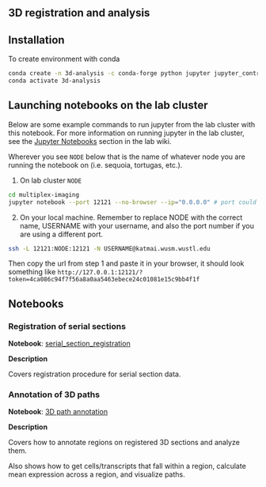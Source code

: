 ## 3D registration and analysis

## Installation

To create environment with conda
```bash
conda create -n 3d-analysis -c conda-forge python jupyter jupyter_contrib_nbextensions "imagecodecs>=2022.7.27" scikit-image scikit-learn einops squidpy scanpy tifffile ome-types pyyaml -y
conda activate 3d-analysis
```

## Launching notebooks on the lab cluster

Below are some example commands to run jupyter from the lab cluster with this notebook. For more information on running jupyter in the lab cluster, see the [Jupyter Notebooks]() section in the lab wiki.

Wherever you see `NODE` below that is the name of whatever node you are running the notebook on (i.e. sequoia, tortugas, etc.).

1. On lab cluster `NODE`
```bash
cd multiplex-imaging
jupyter notebook --port 12121 --no-browser --ip="0.0.0.0" # port could be any number, using 12121 here
```

2. On your local machine. Remember to replace NODE with the correct name, USERNAME with your username, and also the port number if you are using a different port.
```bash
ssh -L 12121:NODE:12121 -N USERNAME@katmai.wusm.wustl.edu
```

Then copy the url from step 1 and paste it in your browser, it should look something like `http://127.0.0.1:12121/?token=4ca086c94f7f56a8a0aa5463ebece24c01081e15c9bb4f1f`

## Notebooks

### Registration of serial sections

**Notebook**: [serial_section_registration](https://github.com/ding-lab/ding-lab-spatial/blob/main/3d_analysis/serial_section_registration.ipynb)

**Description**

Covers registration procedure for serial section data.

### Annotation of 3D paths

**Notebook**: [3D path annotation](https://github.com/ding-lab/ding-lab-spatial/blob/main/3d_analysis/3D_path_annotation.ipynb)

**Description**

Covers how to annotate regions on registered 3D sections and analyze them.

Also shows how to get cells/transcripts that fall within a region, calculate mean expression across a region, and visualize paths.



